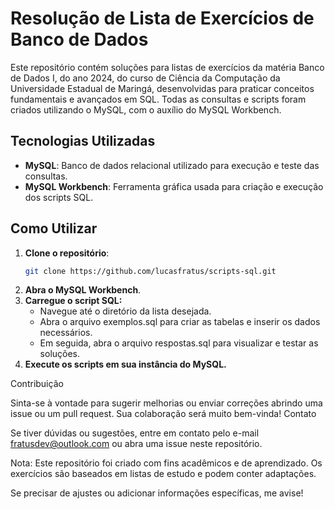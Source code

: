 # Resolução de Lista de Exercícios de Banco de Dados

Este repositório contém soluções para listas de exercícios da matéria Banco de Dados I, do ano 2024, do curso de Ciência da Computação da Universidade Estadual de Maringá, desenvolvidas para praticar conceitos fundamentais e avançados em SQL. Todas as consultas e scripts foram criados utilizando o MySQL, com o auxílio do MySQL Workbench.

## Tecnologias Utilizadas

- **MySQL**: Banco de dados relacional utilizado para execução e teste das consultas.
- **MySQL Workbench**: Ferramenta gráfica usada para criação e execução dos scripts SQL.

## Como Utilizar

1. **Clone o repositório**:
   ```bash
   git clone https://github.com/lucasfratus/scripts-sql.git
2. **Abra o MySQL Workbench**.
3. **Carregue o script SQL:**
   - Navegue até o diretório da lista desejada.
   - Abra o arquivo exemplos.sql para criar as tabelas e inserir os dados necessários.
   - Em seguida, abra o arquivo respostas.sql para visualizar e testar as soluções.
4. **Execute os scripts em sua instância do MySQL.**

Contribuição

Sinta-se à vontade para sugerir melhorias ou enviar correções abrindo uma issue ou um pull request. Sua colaboração será muito bem-vinda!
Contato

Se tiver dúvidas ou sugestões, entre em contato pelo e-mail fratusdev@outlook.com ou abra uma issue neste repositório.

Nota: Este repositório foi criado com fins acadêmicos e de aprendizado. Os exercícios são baseados em listas de estudo e podem conter adaptações.


Se precisar de ajustes ou adicionar informações específicas, me avise!
